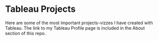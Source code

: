 # Tableau Projects
Here are some of the most important projects-vizzes I have created with Tableau.
The link to my Tableau Profile page is included in the About section of this repo.
